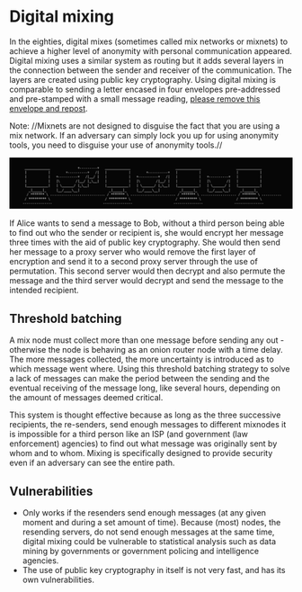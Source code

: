 # Digital mixing

In the eighties, digital mixes (sometimes called mix networks or mixnets) to achieve a higher level of anonymity with personal communication appeared. Digital mixing uses a similar system as routing but it adds several layers in the connection between the sender and receiver of the communication. The layers are created using public key cryptography. Using digital mixing is comparable to sending a letter encased in four envelopes pre-addressed and pre-stamped with a small message reading, [please remove this envelope and repost](https://tymyrddin.wiki/theatre/mixnets).

Note: //Mixnets are not designed to disguise the fact that you are using a mix network. If an adversary can simply lock you up for using anonymity tools, you need to disguise your use of anonymity tools.//

![Channel encryption](../../_static/images/channel-encryption.png)

If Alice wants to send a message to Bob, without a third person being able to find out who the sender or recipient is, she would encrypt her message three times with the aid of public key cryptography. She would then send her message to a proxy server who would remove the first layer of encryption and send it to a second proxy server through the use of permutation. This second server would then decrypt and also permute the message and the third server would decrypt and send the message to the intended recipient.

## Threshold batching 

A mix node must collect more than one message before sending any out - otherwise the node is behaving as an onion router node with a time delay. The more messages collected, the more uncertainty is introduced as to which message went where. Using this threshold batching strategy to solve a lack of messages can make the period between the sending and the eventual receiving of the message long, like several hours, depending on the amount of messages deemed critical.

This system is thought effective because as long as the three successive recipients, the re-senders, send enough messages to different mixnodes it is impossible for a third person like an ISP (and government (law enforcement) agencies) to find out what message was originally sent by whom and to whom. Mixing is specifically designed to provide security even if an adversary can see the entire path.

## Vulnerabilities 

* Only works if the resenders send enough messages (at any given moment and during a set amount of time). Because (most) nodes, the resending servers, do not send enough messages at the same time, digital mixing could be vulnerable to statistical analysis such as data mining by governments or government policing and intelligence agencies.
* The use of public key cryptography in itself is not very fast, and has its own vulnerabilities. 



 
